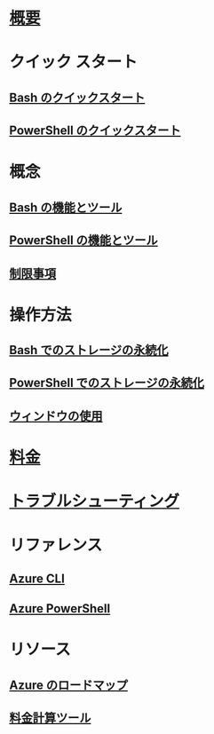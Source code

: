 # [概要](overview.md)

# クイック スタート
## [Bash のクイックスタート](quickstart.md)
## [PowerShell のクイックスタート](quickstart-powershell.md)

# 概念
## [Bash の機能とツール](features.md)
## [PowerShell の機能とツール](features-powershell.md)
## [制限事項](limitations.md)

# 操作方法
## [Bash でのストレージの永続化](persisting-shell-storage.md)
## [PowerShell でのストレージの永続化](persisting-shell-storage-powershell.md)
## [ウィンドウの使用](using-the-shell-window.md)

# [料金](pricing.md)

# [トラブルシューティング](troubleshooting.md)

# リファレンス
## [Azure CLI](/cli/azure)
## [Azure PowerShell](/powershell/azure)

# リソース
## [Azure のロードマップ](https://azure.microsoft.com/roadmap/?category=monitoring-management)
## [料金計算ツール](https://azure.microsoft.com/pricing/calculator/)
